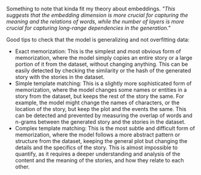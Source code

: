 

Something to note that kinda fit my theory about embeddings. 
_"This suggests that the embedding dimension is more crucial for capturing the meaning and the relations of words, while the number of layers is more crucial for capturing long-range dependencies in the generation."_ 

Good tips to check that the model is generalizing and not overfitting data:
* Exact memorization: This is the simplest and most obvious form of memorization, where the model simply copies an entire story or a large portion of it from the dataset, without changing anything. This can be easily detected by checking the similarity or the hash of the generated story with the stories in the dataset.
* Simple template matching: This is a slightly more sophisticated form of memorization, where the model changes some names or entities in a story from the dataset, but keeps the rest of the story the same. For example, the model might change the names of characters, or the location of the story, but keep the plot and the events the same. This can be detected and prevented by measuring the overlap of words and n-grams between the generated story and the stories in the dataset.
* Complex template matching: This is the most subtle and difficult form of memorization, where the model follows a more abstract pattern or structure from the dataset, keeping the general plot but changing the details and the specifics of the story. This is almost impossible to quantify, as it requires a deeper understanding and analysis of the content and the meaning of the stories, and how they relate to each other.